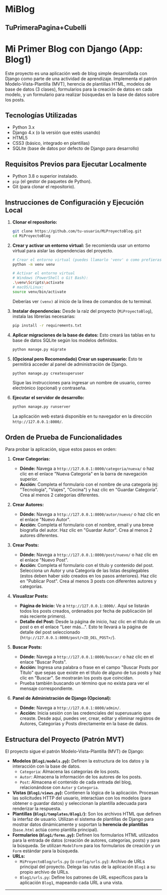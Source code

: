 # MiBlog
TuPrimeraPagina+Cubelli
-----
# Mi Primer Blog con Django (App: Blog1)

Este proyecto es una aplicación web de blog simple desarrollada con Django como parte de una actividad de aprendizaje. Implementa el patrón Modelo-Vista-Plantilla (MVT), herencia de plantillas HTML, modelos de base de datos (3 clases), formularios para la creación de datos en cada modelo, y un formulario para realizar búsquedas en la base de datos sobre los posts.

## Tecnologías Utilizadas

*   Python 3.x
*   Django 4.x (o la versión que estés usando)
*   HTML5
*   CSS3 (básico, integrado en plantillas)
*   SQLite (base de datos por defecto de Django para desarrollo)

## Requisitos Previos para Ejecutar Localmente

*   Python 3.8 o superior instalado.
*   `pip` (el gestor de paquetes de Python).
*   Git (para clonar el repositorio).

## Instrucciones de Configuración y Ejecución Local

1.  **Clonar el repositorio:**
    ```bash
    git clone https://github.com/tu-usuario/MiProyectoBlog.git
    cd MiProyectoBlog
    ```

2.  **Crear y activar un entorno virtual:**
    Se recomienda usar un entorno virtual para aislar las dependencias del proyecto.
    ```bash
    # Crear el entorno virtual (puedes llamarlo 'venv' o como prefieras)
    python -m venv venv

    # Activar el entorno virtual
    # Windows (PowerShell o Git Bash):
    .\venv\Scripts\activate
    # macOS/Linux:
    source venv/bin/activate
    ```
    Deberías ver `(venv)` al inicio de la línea de comandos de tu terminal.

3.  **Instalar dependencias:**
    Desde la raíz del proyecto (`MiProyectoBlog`), instala las librerías necesarias:
    ```bash
    pip install -r requirements.txt
    ```

4.  **Aplicar migraciones de la base de datos:**
    Esto creará las tablas en tu base de datos SQLite según los modelos definidos.
    ```bash
    python manage.py migrate
    ```

5.  **(Opcional pero Recomendado) Crear un superusuario:**
    Esto te permitirá acceder al panel de administración de Django.
    ```bash
    python manage.py createsuperuser
    ```
    Sigue las instrucciones para ingresar un nombre de usuario, correo electrónico (opcional) y contraseña.

6.  **Ejecutar el servidor de desarrollo:**
    ```bash
    python manage.py runserver
    ```
    La aplicación web estará disponible en tu navegador en la dirección `http://127.0.0.1:8000/`.

## Orden de Prueba de Funcionalidades

Para probar la aplicación, sigue estos pasos en orden:

1.  **Crear Categorías:**
    *   **Dónde:** Navega a `http://127.0.0.1:8000/categoria/nueva/` o haz clic en el enlace "Nueva Categoría" en la barra de navegación superior.
    *   **Acción:** Completa el formulario con el nombre de una categoría (ej: "Tecnología", "Viajes", "Cocina") y haz clic en "Guardar Categoría". Crea al menos 2 categorías diferentes.

2.  **Crear Autores:**
    *   **Dónde:** Navega a `http://127.0.0.1:8000/autor/nuevo/` o haz clic en el enlace "Nuevo Autor".
    *   **Acción:** Completa el formulario con el nombre, email y una breve biografía del autor. Haz clic en "Guardar Autor". Crea al menos 2 autores diferentes.

3.  **Crear Posts:**
    *   **Dónde:** Navega a `http://127.0.0.1:8000/post/nuevo/` o haz clic en el enlace "Nuevo Post".
    *   **Acción:** Completa el formulario con el título y contenido del post. Selecciona un Autor y una Categoría de las listas desplegables (estos deben haber sido creados en los pasos anteriores). Haz clic en "Publicar Post". Crea al menos 3 posts con diferentes autores y categorías.

4.  **Visualizar Posts:**
    *   **Página de Inicio:** Ve a `http://127.0.0.1:8000/`. Aquí se listarán todos los posts creados, ordenados por fecha de publicación (el más reciente primero).
    *   **Detalle del Post:** Desde la página de inicio, haz clic en el título de un post o en el enlace "Leer más...". Esto te llevará a la página de detalle del post seleccionado (`http://127.0.0.1:8000/post/<ID_DEL_POST>/`).

5.  **Buscar Posts:**
    *   **Dónde:** Navega a `http://127.0.0.1:8000/buscar/` o haz clic en el enlace "Buscar Posts".
    *   **Acción:** Ingresa una palabra o frase en el campo "Buscar Posts por Título" que sepas que existe en el título de alguno de tus posts y haz clic en "Buscar". Se mostrarán los posts que coincidan.
    *   Prueba también buscando un término que no exista para ver el mensaje correspondiente.

6.  **Panel de Administración de Django (Opcional):**
    *   **Dónde:** Navega a `http://127.0.0.1:8000/admin/`.
    *   **Acción:** Inicia sesión con las credenciales del superusuario que creaste. Desde aquí, puedes ver, crear, editar y eliminar registros de Autores, Categorías y Posts directamente en la base de datos.

## Estructura del Proyecto (Patrón MVT)

El proyecto sigue el patrón Modelo-Vista-Plantilla (MVT) de Django:

*   **Modelos (`Blog1/models.py`):** Definen la estructura de los datos y la interacción con la base de datos.
    *   `Categoria`: Almacena las categorías de los posts.
    *   `Autor`: Almacena la información de los autores de los posts.
    *   `Post`: Almacena el contenido de cada entrada del blog, relacionándose con `Autor` y `Categoria`.
*   **Vistas (`Blog1/views.py`):** Contienen la lógica de la aplicación. Procesan las solicitudes HTTP del usuario, interactúan con los modelos (para obtener o guardar datos) y seleccionan la plantilla adecuada para renderizar la respuesta.
*   **Plantillas (`Blog1/templates/Blog1/`):** Son los archivos HTML que definen la interfaz de usuario. Utilizan el sistema de plantillas de Django para mostrar datos dinámicamente y soportan la **herencia de plantillas** (`base.html` actúa como plantilla principal).
*   **Formularios (`Blog1/forms.py`):** Definen los formularios HTML utilizados para la entrada de datos (creación de autores, categorías, posts) y para la búsqueda. Se utilizan `ModelForm` para los formularios de creación y un `Form` estándar para la búsqueda.
*   **URLs:**
    *   `MiProyectoBlog/urls.py` (o `config/urls.py`): Archivo de URLs principal del proyecto. Delega las rutas de la aplicación `Blog1` a su propio archivo de URLs.
    *   `Blog1/urls.py`: Define los patrones de URL específicos para la aplicación `Blog1`, mapeando cada URL a una vista.

---
